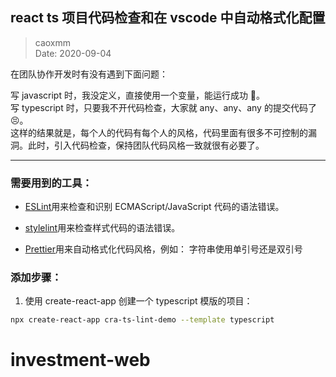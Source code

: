## react ts 项目代码检查和在 vscode 中自动格式化配置

> caoxmm  
> Date: 2020-09-04

在团队协作开发时有没有遇到下面问题：

写 javascript 时，我没定义，直接使用一个变量，能运行成功 🤔️。  
写 typescript 时，只要我不开代码检查，大家就 any、any、any 的提交代码了 😣。  
这样的结果就是，每个人的代码有每个人的风格，代码里面有很多不可控制的漏洞。此时，引入代码检查，保持团队代码风格一致就很有必要了。

---

### 需要用到的工具：

- [ESLint](https://eslint.org/docs/user-guide/getting-started)用来检查和识别 ECMAScript/JavaScript 代码的语法错误。

- [stylelint](https://stylelint.io/user-guide/get-started)用来检查样式代码的语法错误。

- [Prettier](https://prettier.io/docs/en/index.html)用来自动格式化代码风格，例如： 字符串使用单引号还是双引号

### 添加步骤：

1. 使用 create-react-app 创建一个 typescript 模版的项目：

```sh
npx create-react-app cra-ts-lint-demo --template typescript
```
# investment-web
